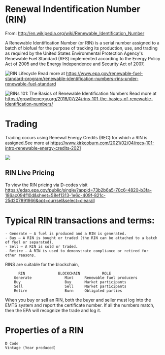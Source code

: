 # Renewal Indentification Number (RIN)
From: http://en.wikipedia.org/wiki/Renewable_Identification_Number

A Renewable Identification Number (or RIN) is a serial number assigned to a batch of biofuel for the purpose of tracking its production, use, and trading as required by the United States Environmental Protection Agency's Renewable Fuel Standard (RFS) implemented according to the Energy Policy Act of 2005 and the Energy Independence and Security Act of 2007.

![RIN Lifecycle](https://www.epa.gov/sites/default/files/2015-08/example_lifecycle_of_a_rin_0.png)
Read more at https://www.epa.gov/renewable-fuel-standard-program/renewable-identification-numbers-rins-under-renewable-fuel-standard

![RINs 101: The Basics of Renewable Identification Numbers](https://growthenergy.org/wp-content/uploads/2018/07/072418-RIN-Chart.png)
Read more at https://growthenergy.org/2018/07/24/rins-101-the-basics-of-renewable-identification-numbers/

# Trading
Trading occurs using Renewal Energy Credits (REC) for which a RIN is assigned.See more at https://www.kirkcoburn.com/2021/02/04/recs-101-intro-renewable-energy-credits-2021

![](https://www.kirkcoburn.com/hs-fs/hubfs/Imported_Blog_Media/RPS-Map-in-US-1024x666.png?width=1200&name=RPS-Map-in-US-1024x666.png)

## RIN Live Pricing
To view the RIN pricing via D-codes visit https://edap.epa.gov/public/single/?appid=73b2b6a5-70c6-4820-b3fa-186ac094f10d&sheet=58ef1313-1e6c-409f-821c-25d207891966&opt=currsel&select=clearall

# Typical RIN transactions and terms: 

    - Generate — A fuel is produced and a RIN is generated.
    - Buy — A RIN is bought or traded (the RIN can be attached to a batch of fuel or separated).
    - Sell — A RIN is sold or traded.
    - Retire — A RIN is used to demonstrate compliance or retired for other reasons.

RINS are suitable for the blockchain,

          RIN               BLOCKCHAIN          ROLE
        Generate               Mint     Renewable fuel producers
        Buy                    Buy      Market participants
        Sell                   Sell     Market participants
        Retire                 Burn     Obligated parties

When you buy or sell an RIN, both the buyer and seller must log into the EMTS system and report the certificate number. If all the numbers match, then the EPA will recognize the trade and log it. 

# Properties of a RIN

    D Code
    Vintage (Year produced)
    
